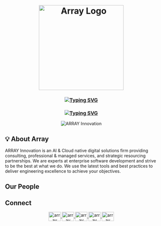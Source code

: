 


<h1 align ="center">
     <a href="https://www.array.world">
    <img align="center" width=280 src="https://static.wixstatic.com/media/9f8f10_0cdc6e51fd274c00b6eddad6c6eb9dd8~mv2.png/v1/fill/w_275,h_80,al_c,q_85,usm_0.66_1.00_0.01,enc_auto/LONG_1_4x.png" alt="Array Logo" />
     </a>
</h1>


<h3 align="center"> 

<a href="https://github.com/ArrayInnovation"><img src="https://readme-typing-svg.demolab.com?font=Fira+Code&duration=1000&pause=10000000000000000000000&color=2FA6B2&center=true&random=false&width=535&lines=Hello! We're ARRAY Innovation, and we do" alt="Typing SVG" /></a>

</h3>

<h3 align="center">
    <a href="https://git.io/typing-svg"><img src="https://readme-typing-svg.demolab.com?font=Fira+Code&size=22&pause=1000&color=5F8BEC&center=true&random=true&width=435&lines=Artificial+Intelligence;Software+Engineering;Cloud+Engineering" alt="Typing SVG" /></a>
</h3>



<p align="center"> <img src="https://komarev.com/ghpvc/?username=ArrayInnovation&label=Profile%20views&color=2B03FD&style=for-the-badge" alt="ARRAY Innovation" /> 

## :bulb: About Array

ARRAY Innovation is an AI & Cloud native digital solutions firm providing consulting, professional & managed services, and strategic resourcing partnerships. We are experts at enterprise software development and strive to be the best at what we do. We use the latest tools and best practices to deliver engineering excellence to achieve your objectives.

## Our People




## Connect
<p align="center">
    <a href="https://www.array.world">
        <img align="center" src="https://www.svgrepo.com/show/278317/internet-www.svg" alt="array insta" height="30" width="40" />
    </a> 
    <a href="https://www.instagram.com/array.world"> 
        <img align="center" src="https://raw.githubusercontent.com/rahuldkjain/github-profile-readme-generator/master/src/images/icons/Social/instagram.svg" alt="array insta" height="30" width="40" />
    </a>
    <a href="https://www.linkedin.com/company/array-world">
        <img align="center" src="https://raw.githubusercontent.com/rahuldkjain/github-profile-readme-generator/master/src/images/icons/Social/linked-in-alt.svg" alt="array linkedin" height="30" width="40" />
    </a>
         <a href="https://github.com/ArrayInnovation">
        <img align="center" src="https://raw.githubusercontent.com/rahuldkjain/github-profile-readme-generator/master/src/images/icons/Social/github.svg" alt="array github" height="30" width="40" />
    </a>  
     <a href="mailto:enquiries@array.world">
        <img align="center" src="https://upload.wikimedia.org/wikipedia/commons/d/df/Microsoft_Office_Outlook_%282018%E2%80%93present%29.svg" alt="array email" height="30" width="40" />
    </a>  
</p>



